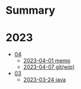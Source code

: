 # Summary
# 2023
- [04]()
  - [2023-04-01 memo](./2023-04-01.md)
  - [2023-04-07 git(wip)](./2023-04-07.md)
- [03]()
  - [2023-03-24 java](./2023-03-24.md)